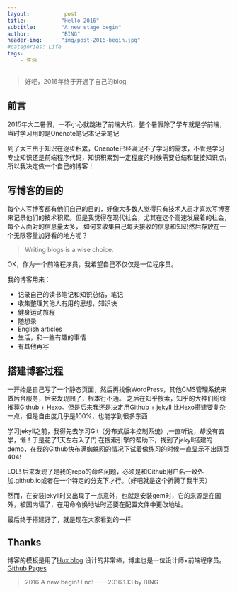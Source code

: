 ```yaml
---
layout:           post
title:           "Hello 2016"
subtitle:        "A new stage begin"
author:          "BING"
header-img:      "img/post-2016-begin.jpg"
#categories: Life
tags:
    - 生活
---
```


> 好吧，2016年终于开通了自己的blog

## 前言

2015年大二暑假，一不小心就跳进了前端大坑，整个暑假除了学车就是学前端，当时学习用的是Onenote笔记本记录笔记

到了大三由于知识在逐步积累，Onenote已经满足不了学习的需求，不管是学习专业知识还是前端程序代码，知识积累到一定程度的时候需要总结和链接知识点，所以我决定做一个自己的博客！

## 写博客的目的

每个人写博客都有他们自己的目的，好像大多数人觉得只有技术人员才喜欢写博客来记录他们的技术积累。但是我觉得在现代社会，尤其在这个高速发展着的社会，每个人面对的信息量太多，
如何来收集自己每天接收的信息和知识然后存放在一个无限容量加好看的地方呢？ 

> Writing blogs is a wise choice.

OK，作为一个前端程序员，我希望自己不仅仅是一位程序员。

我的博客用来：

* 记录自己的读书笔记和知识总结，笔记
* 收集整理其他人有用的思想，知识块
* 健身运动旅程
* 随想录
* English articles
* 生活，和一些有趣的事情
* 有其他再写

## 搭建博客过程

一开始是自己写了一个静态页面，然后再找像WordPress，其他CMS管理系统来做后台服务，后来发现囧了，根本行不通。
之后在知乎搜索，知乎的大神们纷纷推荐Github + Hexo。但是后来我还是决定用Github + [jekyll](http://jekyllrb.com/) 比Hexo搭建要复杂一点，但是自由度几乎是100%，也能学到很多东西

学习jekyll之前，我得先去学习Git（分布式版本控制系统）,一直听说，却没有去学，懒！于是花了1天左右入了门
在搜索引擎的帮助下，找到了jekyll搭建的demo，在我的Github快布满蜘蛛网的情况下试着做练习的时候一直显示不出网页 404! 

LOL! 后来发现了是我的repo的命名问题，必须是和Github用户名一致外加.github.io或者在一个特定的分支下才行。（好吧就是这个折腾了我半天）

然而，在安装jekyll时又出现了一点意外，也就是安装gem时，它的来源是在国外，被国内墙了，在用命令换地址时还要在配置文件中更改地址。

最后终于搭建好了，就是现在大家看到的一样

## Thanks

博客的模板是用了[Hux blog](http://huangxuan.me/) 设计的非常棒，博主也是一位设计师+前端程序员。
[Github Pages](https://pages.github.com/)


>  2016 A new begin!        End! ——2016.1.13 by BING

